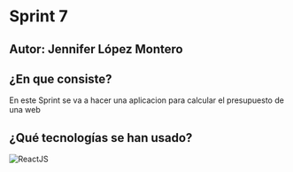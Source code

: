 # Sprint 7

## Autor: Jennifer López Montero

## ¿En que consiste?

En este Sprint se va a hacer una aplicacion para calcular el presupuesto de una web
## ¿Qué tecnologías se han usado?
![ReactJS](./src/img/icons/react.svg "Logo react")
